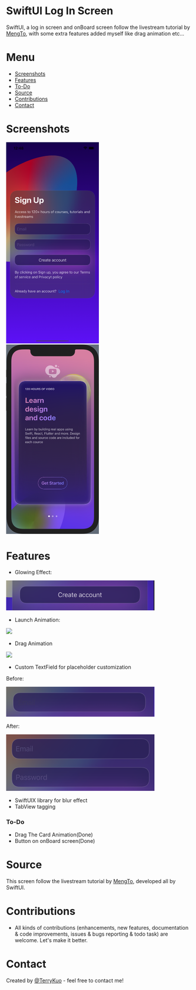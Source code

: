 # SwiftUI Log In Screen
SwiftUI, a log in screen and onBoard screen follow the livestream tutorial by [MengTo](https://twitter.com/MengTo), with some extra features added myself like drag animation etc...


# Menu
* [Screenshots](#screenshots)
* [Features](#features)
* [To-Do](#to-do)
* [Source](#source)
* [Contributions](#contributions)
* [Contact](#contact)


# Screenshots

<img src= "ReadmeSources/MengLogInScreen2.png" width = 50% height = 50%>

<img src= "ReadmeSources/onboardscreenshot2.png" width = 50% height = 50%>

# Features
* Glowing Effect:

<img src= "ReadmeSources/glowEffect.png" width = 80% height = 80%>

* Launch Animation: 

![](ReadmeSources/launchAnimation2.gif)
* Drag Animation

![](ReadmeSources/draganimationbig.gif)
* Custom TextField for placeholder customization

Before: 

<img src= "ReadmeSources/textFieldBefore.png" width = 80% height = 80%>

After:

<img src= "ReadmeSources/textFieldAfter.png" width = 80% height = 80%>


* SwiftUIX library for blur effect
* TabView tagging





### To-Do
* Drag The Card Animation(Done)
* Button on onBoard screen(Done)


# Source
This screen follow the livestream tutorial by [MengTo](https://twitter.com/MengTo), developed all by SwiftUI.


# Contributions

* All kinds of contributions (enhancements, new features, documentation & code improvements, issues & bugs reporting & todo task) are welcome. Let's make it better.

# Contact
Created by [@TerryKuo](https://twitter.com/ArgonYoYo) - feel free to contact me!

